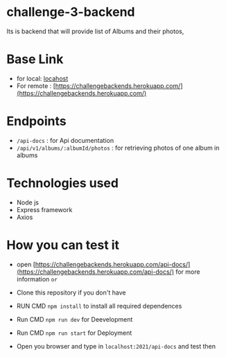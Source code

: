 # challenge-3-backend
Its is backend that will provide list of Albums and their photos,

# Base Link
- for local: [locahost](localhost:2021)
- For remote : [https://challengebackends.herokuapp.com/](https://challengebackends.herokuapp.com/) 

 # Endpoints
  - `/api-docs` : for Api documentation
 - `/api/v1/albums/:albumId/photos` : for retrieving photos of one album in albums

 # Technologies used
- Node js
- Express framework
- Axios 

# How you can test it

- open [https://challengebackends.herokuapp.com/api-docs/](https://challengebackends.herokuapp.com/api-docs/) for more information `or`

- Clone this repository if you don't have
- RUN CMD `npm install` to install all required dependences
- Run CMD `npm run dev` for Deevelopment 
- Run CMD `npm run start` for Deployment
- Open you browser and type in `localhost:2021/api-docs` and test then

